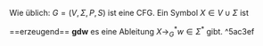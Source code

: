 Wie üblich: $G=(V, \Sigma, P, S)$ ist eine CFG.
Ein Symbol $X \in V \cup \Sigma$ ist

==erzeugend== **gdw** es eine Ableitung $X \rightarrow_G^* w \in \Sigma^*$ gibt. ^5ac3ef